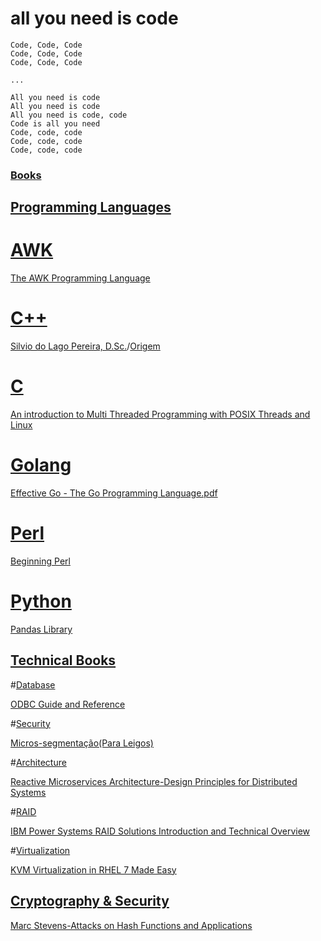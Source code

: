 # all you need is code

```
Code, Code, Code
Code, Code, Code
Code, Code, Code

...

All you need is code
All you need is code
All you need is code, code
Code is all you need
Code, code, code
Code, code, code
Code, code, code
```


### [Books](https://github.com/softctrl/all_you_need_is_code/tree/master/books)

## [Programming Languages](https://github.com/softctrl/all_you_need_is_code/tree/master/books/programming-languages)

# [AWK](https://github.com/softctrl/all_you_need_is_code/raw/master/books/programming-languages/awk)

[The AWK Programming Language](https://github.com/softctrl/all_you_need_is_code/raw/master/books/programming-languages/awk/The_AWK_Programming_Language.pdf)

# [C++](https://github.com/softctrl/all_you_need_is_code/tree/master/books/CPP)

[Silvio do Lago Pereira, D.Sc.](https://github.com/softctrl/all_you_need_is_code/raw/master/books/CPP/slago-C%2B%2B.pdf)/[Origem](http://www.ime.usp.br/~slago/)

# [C](https://github.com/softctrl/all_you_need_is_code/raw/master/books/programming-languages/C)

[An introduction to Multi Threaded Programming with POSIX Threads and Linux](https://github.com/softctrl/all_you_need_is_code/raw/master/books/programming-languages/C/threads.pdf)

# [Golang](https://github.com/softctrl/all_you_need_is_code/raw/master/books/programming-languages/golang)

[Effective Go - The Go Programming Language.pdf](https://github.com/softctrl/all_you_need_is_code/raw/master/books/programming-languages/golang/Effective%20Go%20-%20The%20Go%20Programming%20Language.pdf)

# [Perl](https://github.com/softctrl/all_you_need_is_code/raw/master/books/programming-languages/PERL/)

[Beginning Perl](https://github.com/softctrl/all_you_need_is_code/raw/master/books/programming-languages/PERL/)

# [Python](https://github.com/softctrl/all_you_need_is_code/raw/master/books/programming-languages/python/)

[Pandas Library](https://github.com/softctrl/all_you_need_is_code/raw/master/books/programming-languages/python/pandas/pandas.pdf)

## [Technical Books](https://github.com/softctrl/all_you_need_is_code/raw/master/books/technical)

#[Database](https://github.com/softctrl/all_you_need_is_code/raw/master/books/technical/database)

[ODBC Guide and Reference](https://github.com/softctrl/all_you_need_is_code/raw/master/books/technical/database/DSNOD0G2.PDF)

#[Security](https://github.com/softctrl/all_you_need_is_code/raw/master/books/technical/security/)

[Micros-segmentação(Para Leigos)](https://github.com/softctrl/all_you_need_is_code/raw/master/books/technical/security/Q1%202016%20NSX%20LATAM%20Paid%20Social_LP.pdf)

#[Architecture](https://github.com/softctrl/all_you_need_is_code/raw/master/books/technical/architecture/)

[Reactive Microservices Architecture-Design Principles for Distributed Systems](https://github.com/softctrl/all_you_need_is_code/raw/master/books/technical/architecture/Reactive_Microservices_Architecture.pdf)

#[RAID](https://github.com/softctrl/all_you_need_is_code/raw/master/books/technical/)

[IBM Power Systems RAID Solutions Introduction and Technical Overview](https://github.com/softctrl/all_you_need_is_code/raw/master/books/technical/redp5234.pdf)

#[Virtualization](https://github.com/softctrl/all_you_need_is_code/raw/master/books/technical/virtualization)

[KVM Virtualization in RHEL 7 Made Easy](https://github.com/softctrl/all_you_need_is_code/raw/master/books/technical/virtualization/KVM_Virtualization_in_RHEL_7_Made_Easy.pdf)

## [Cryptography & Security](https://github.com/softctrl/all_you_need_is_code/raw/master/books/technical/cryptography/)
[Marc Stevens-Attacks on Hash Functions and Applications](https://github.com/softctrl/all_you_need_is_code/raw/master/books/technical/cryptography/Marc%20Stevens%20-%20Attacks%20on%20Hash%20Functions%20and%20Applications.pdf)
